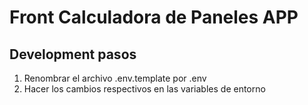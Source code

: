 # Front Calculadora de Paneles APP

## Development pasos

1. Renombrar el archivo .env.template por .env
2. Hacer los cambios respectivos en las variables de entorno